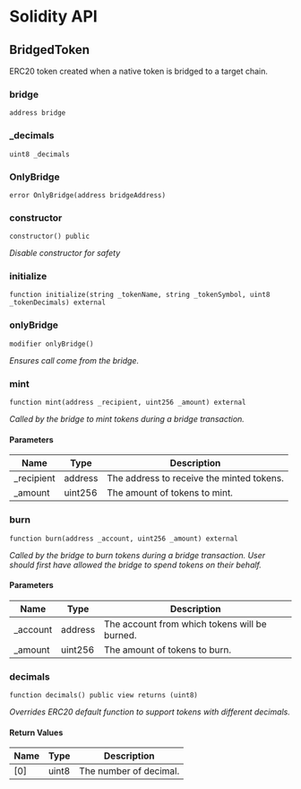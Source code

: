 # Solidity API

## BridgedToken

ERC20 token created when a native token is bridged to a target chain.

### bridge

```solidity
address bridge
```

### _decimals

```solidity
uint8 _decimals
```

### OnlyBridge

```solidity
error OnlyBridge(address bridgeAddress)
```

### constructor

```solidity
constructor() public
```

_Disable constructor for safety_

### initialize

```solidity
function initialize(string _tokenName, string _tokenSymbol, uint8 _tokenDecimals) external
```

### onlyBridge

```solidity
modifier onlyBridge()
```

_Ensures call come from the bridge._

### mint

```solidity
function mint(address _recipient, uint256 _amount) external
```

_Called by the bridge to mint tokens during a bridge transaction._

#### Parameters

| Name | Type | Description |
| ---- | ---- | ----------- |
| _recipient | address | The address to receive the minted tokens. |
| _amount | uint256 | The amount of tokens to mint. |

### burn

```solidity
function burn(address _account, uint256 _amount) external
```

_Called by the bridge to burn tokens during a bridge transaction.
User should first have allowed the bridge to spend tokens on their behalf._

#### Parameters

| Name | Type | Description |
| ---- | ---- | ----------- |
| _account | address | The account from which tokens will be burned. |
| _amount | uint256 | The amount of tokens to burn. |

### decimals

```solidity
function decimals() public view returns (uint8)
```

_Overrides ERC20 default function to support tokens with different decimals._

#### Return Values

| Name | Type | Description |
| ---- | ---- | ----------- |
| [0] | uint8 | The number of decimal. |

